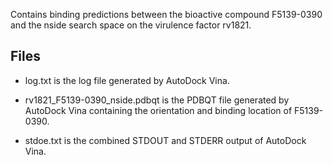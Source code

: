 Contains binding predictions between the bioactive compound F5139-0390 and the nside search space on the virulence factor rv1821.

## Files

- log.txt is the log file generated by AutoDock Vina.

- rv1821_F5139-0390_nside.pdbqt is the PDBQT file generated by AutoDock Vina containing the orientation and binding location of F5139-0390.

- stdoe.txt is the combined STDOUT and STDERR output of AutoDock Vina.

